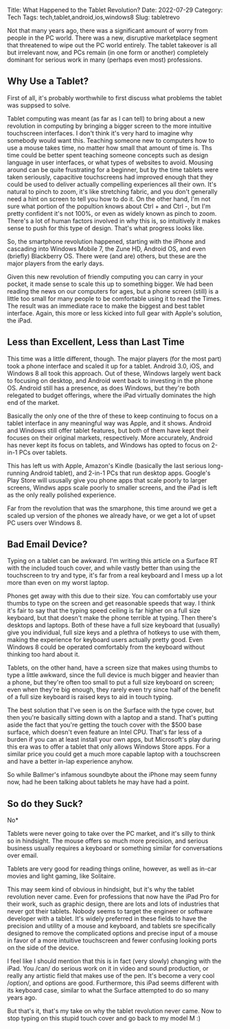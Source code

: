 Title: What Happened to the Tablet Revolution?
Date: 2022-07-29
Category: Tech
Tags: tech,tablet,android,ios,windows8
Slug: tabletrevo

Not that many years ago, there was a significant amount of worry from people in the PC world. There was a new, disruptive marketplace segment that threatened to wipe out the PC world entirely. The tablet takeover is all but irrelevant now, and PCs remain (in one form or another) completely dominant for serious work in many (perhaps even most) professions.

## Why Use a Tablet?

First of all, it's probably worthwhile to first discuss what problems the tablet was suppsed to solve.

Tablet computing was meant (as far as I can tell) to bring about a new revolution in computing by bringing a bigger screen to the more intuitive touchscreen interfaces. I don't think it's very hard to imagine why somebody would want this. Teaching someone new to computers how to use a mouse takes time, no matter how small that amount of time is. Ths time could be better spent teaching someone concepts such as design language in user interfaces, or what types of websites to avoid. Mousing around can be quite frustrating for a beginner, but by the time tablets were taken seriously, capacitive touchscreens had improved enough that they could be used to deliver actually compelling experiences all their own. It's natural to pinch to zoom, it's like stretching fabric, and you don't generally need a hint on screen to tell you how to do it. On the other hand, I'm not sure what portion of the popultion knows about Ctrl + and Ctrl -, but I'm pretty confident it's not 100%, or even as widely known as pinch to zoom. There's a lot of human factors involved in why this is, so intuitively it makes sense to push for this type of design. That's what progress looks like.

So, the smartphone revolution happened, starting with the iPhone and cascading into Windows Mobile 7, the Zune HD, Android OS, and even (briefly) Blackberry OS. There were (and are) others, but these are the major players from the early days.

Given this new revolution of friendly computing you can carry in your pocket, it made sense to scale this up to something bigger. We had been reading the news on our computers for ages, but a phone screen (still) is a little too small for many people to be comfortable using it to read the Times. The result was an immediate race to make the biggest and best tablet interface. Again, this more or less kicked into full gear with Apple's solution, the iPad.

## Less than Excellent, Less than Last Time

This time was a little different, though. The major players (for the most part) took a phone interface and scaled it up for a tablet. Android 3.0, iOS, and Windows 8 all took this approach. Out of these, Windows largely went back to focusing on desktop, and Android went back to investing in the phone OS. Android still has a presence, as does Windows, but they're both relegated to budget offerings, where the iPad virtually dominates the high end of the market.

Basically the only one of the thre of these to keep continuing to focus on a tablet interface in any meaningful way was Apple, and it shows. Android and Windows still offer tablet features, but both of them have kept their focuses on their original markets, respectively. More accurately, Android has never kept its focus on tablets, and Windows has opted to focus on 2-in-1 PCs over tablets.

This has left us with Apple, Amazon's Kindle (basically the last serious long-running Android tablet), and 2-in-1 PCs that run desktop apps. Google's Play Store will ususally give you phone apps that scale poorly to larger screens, Windws apps scale poorly to smaller screens, and the iPad is left as the only really polished experience.

Far from the revolution that was the smarphone, this time around we get a scaled up version of the phones we already have, or we get a lot of upset PC users over Windows 8.

## Bad Email Device?

Typing on a tablet can be awkward. I'm writing this article on a Surface RT with the included touch cover, and while vastly better than using the touchscreen to try and type, it's far from a real keyboard and I mess up a lot more than even on my worst laptop.

Phones get away with this due to their size. You can comfortably use your thumbs to type on the screen and get reasonable speeds that way. I think it's fair to say that the typing speed ceiling is far higher on a full size keyboard, but that doesn't make the phone terrible at typing. Then there's desktops and laptops. Both of these have a full size keyboard that (usually) give you individual, full size keys and a plethra of hotkeys to use with them, making the experience for keyboard users actually pretty good. Even Windows 8 could be operated comfortably from the keyboard without thinking too hard about it.

Tablets, on the other hand, have a screen size that makes using thumbs to type a little awkward, since the full device is much bigger and heavier than a phone, but they're often too small to put a full size keyboard on screen; even when they're big enough, they rarely even try since half of the benefit of a full size keyboard is raised keys to aid in touch typing.

The best solution that I've seen is on the Surface with the type cover, but then you're basically sitting down with a laptop and a stand. That's putting aside the fact that you're getting the touch cover with the $500 base surface, which doesn't even feature an Intel CPU. That's far less of a burden if you can at least install your own apps, but Microsoft's play during this era was to offer a tablet that only allows Windows Store apps. For a similar price you could get a much more capable laptop with a touchscreen and have a better in-lap experience anyhow.

So while Ballmer's infamous soundbyte about the iPhone may seem funny now, had he been talking about tablets he may have had a point.

## So do they Suck?

No*

Tablets were never going to take over the PC market, and it's silly to think so in hindsight. The mouse offers so much more precision, and serious business usually requires a keyboard or something similar for conversations over email.

Tablets are very good for reading things online, however, as well as in-car movies and light gaming, like Solitaire.

This may seem kind of obvious in hindsight, but it's why the tablet revolution never came. Even for professions that now have the iPad Pro for their work, such as graphic design, there are lots and lots of industries that never got their tablets. Nobody seems to target the engineer or software developer with a tablet. It's widely preferred in these fields to have the precision and utility of a mouse and keyboard, and tablets sre specifically designed to remove the complicated options and precise input of a mouse in favor of a more intuitive touchscreen and fewer confusing looking ports on the side of the device.

I feel like I should mention that this is in fact (very slowly) changing with the iPad. You /can/ do serious work on it in video and sound production, or really any artistic field that makes use of the pen. It's become a very cool /option/, and options are good. Furthermore, this iPad seems different with its keyboard case, similar to what the Surface attempted to do so many years ago.

But that's it, that's my take on why the tablet revolution never came. Now to stop typing on this stupid touch cover and go back to my model M :)
